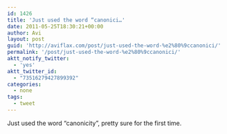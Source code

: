 ```yaml
---
id: 1426
title: 'Just used the word “canonici…'
date: 2011-05-25T18:30:21+00:00
author: Avi
layout: post
guid: 'http://aviflax.com/post/just-used-the-word-%e2%80%9ccanonici/'
permalink: '/post/just-used-the-word-%e2%80%9ccanonici/'
aktt_notify_twitter:
  - 'yes'
aktt_twitter_id:
  - "73516279427899392"
categories:
  - none
tags:
  - tweet
---
```

Just used the word “canonicity”, pretty sure for the first time.
